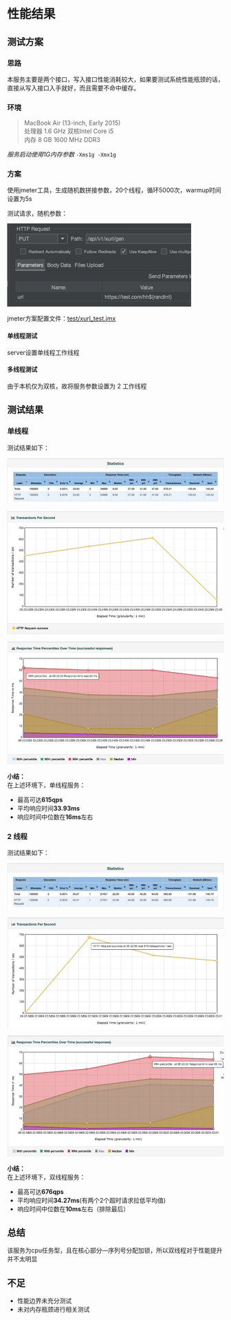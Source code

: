 # 性能结果

## 测试方案

### 思路

本服务主要是两个接口，写入接口性能消耗较大，如果要测试系统性能瓶颈的话， 直接从写入接口入手就好，而且需要不命中缓存。

### 环境

> MacBook Air (13-inch, Early 2015)<br>
> 处理器 1.6 GHz 双核Intel Core i5<br>
> 内存 8 GB 1600 MHz DDR3

*服务启动使用1G内存参数* `-Xms1g -Xmx1g`

### 方案

使用jmeter工具，生成随机数拼接参数，20个线程，循环5000次，warmup时间设置为5s

测试请求，随机参数：

![测试请求](imgs/performance_requests.png)

jmeter方案配置文件：[test/xurl_test.jmx](../test/xurl_test.jmx)

#### 单线程测试

server设置单线程工作线程

#### 多线程测试

由于本机仅为双核，故将服务参数设置为 2 工作线程

## 测试结果

### 单线程

测试结果如下：

![](imgs/performance_statistics.png)

![](imgs/performance_qps.png)

![](imgs/performance_time_per.png)

**小结：**<br>
在上述环境下，单线程服务：

- 最高可达**615qps**
- 平均响应时间**33.93ms**
- 响应时间中位数在**16ms**左右

### 2 线程

测试结果如下：

![](imgs/performance_statistics2.png)

![](imgs/performance_qps2.png)

![](imgs/performance_time_per2.png)

**小结：**<br>
在上述环境下，双线程服务：

- 最高可达**676qps**
- 平均响应时间**34.27ms**(有两个2个超时请求拉低平均值)
- 响应时间中位数在**10ms**左右（排除最后）

## 总结

该服务为cpu任务型，且在核心部分—序列号分配加锁，所以双线程对于性能提升并不太明显

## 不足

- 性能边界未充分测试
- 未对内存瓶颈进行相关测试
